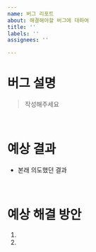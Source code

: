 ```yaml
---
name: 버그 리포트
about: 해결해야할 버그에 대하여
title: ''
labels: ''
assignees: ''

---
```


# 버그 설명
> 작성해주세요

<br /> 

# 예상 결과

- 본래 의도했던 결과

<br /> 

# 예상 해결 방안

1.
2.
